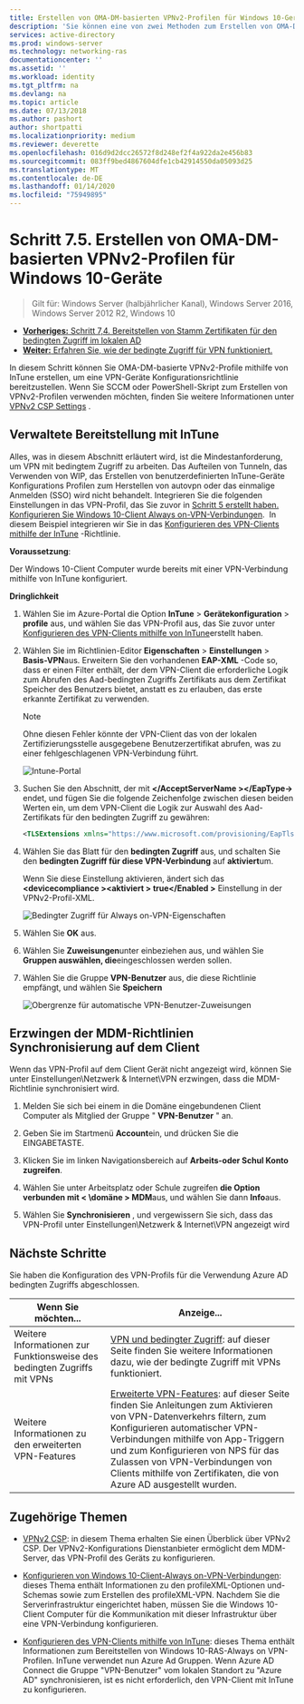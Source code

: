 ```yaml
---
title: Erstellen von OMA-DM-basierten VPNv2-Profilen für Windows 10-Geräte
description: 'Sie können eine von zwei Methoden zum Erstellen von OMA-DM-basierten VPNv2-Profilen verwenden. '
services: active-directory
ms.prod: windows-server
ms.technology: networking-ras
documentationcenter: ''
ms.assetid: ''
ms.workload: identity
ms.tgt_pltfrm: na
ms.devlang: na
ms.topic: article
ms.date: 07/13/2018
ms.author: pashort
author: shortpatti
ms.localizationpriority: medium
ms.reviewer: deverette
ms.openlocfilehash: 016d9d2dcc26572f8d248ef2f4a922da2e456b83
ms.sourcegitcommit: 083ff9bed4867604dfe1cb42914550da05093d25
ms.translationtype: MT
ms.contentlocale: de-DE
ms.lasthandoff: 01/14/2020
ms.locfileid: "75949895"
---
```

# <a name="step-75-create-oma-dm-based-vpnv2-profiles-to-windows-10-devices"></a>Schritt 7.5. Erstellen von OMA-DM-basierten VPNv2-Profilen für Windows 10-Geräte

>Gilt für: Windows Server (halbjährlicher Kanal), Windows Server 2016, Windows Server 2012 R2, Windows 10

- [**Vorheriges:** Schritt 7,4. Bereitstellen von Stamm Zertifikaten für den bedingten Zugriff im lokalen AD](vpn-deploy-cond-access-root-cert-to-on-premise-ad.md)
- [**Weiter:** Erfahren Sie, wie der bedingte Zugriff für VPN funktioniert.](https://docs.microsoft.com/windows/access-protection/vpn/vpn-conditional-access)

In diesem Schritt können Sie OMA-DM-basierte VPNv2-Profile mithilfe von InTune erstellen, um eine VPN-Geräte Konfigurationsrichtlinie bereitzustellen. Wenn Sie SCCM oder PowerShell-Skript zum Erstellen von VPNv2-Profilen verwenden möchten, finden Sie weitere Informationen unter [VPNv2 CSP Settings](https://docs.microsoft.com/windows/client-management/mdm/vpnv2-csp) . 

## <a name="managed-deployment-using-intune"></a>Verwaltete Bereitstellung mit InTune

Alles, was in diesem Abschnitt erläutert wird, ist die Mindestanforderung, um VPN mit bedingtem Zugriff zu arbeiten. Das Aufteilen von Tunneln, das Verwenden von WIP, das Erstellen von benutzerdefinierten InTune-Geräte Konfigurations Profilen zum Herstellen von autovpn oder das einmalige Anmelden (SSO) wird nicht behandelt. Integrieren Sie die folgenden Einstellungen in das VPN-Profil, das Sie zuvor in [Schritt 5 erstellt haben. Konfigurieren Sie Windows 10-Client Always on-VPN-Verbindungen](always-on-vpn/deploy/vpn-deploy-client-vpn-connections.md).  In diesem Beispiel integrieren wir Sie in das [Konfigurieren des VPN-Clients mithilfe der InTune](always-on-vpn/deploy/vpn-deploy-client-vpn-connections.md#configure-the-vpn-client-by-using-intune) -Richtlinie. 

**Voraussetzung**:

Der Windows 10-Client Computer wurde bereits mit einer VPN-Verbindung mithilfe von InTune konfiguriert.   


**Dringlichkeit**

1. Wählen Sie im Azure-Portal die Option **InTune** > **Gerätekonfiguration** > **profile** aus, und wählen Sie das VPN-Profil aus, das Sie zuvor unter [Konfigurieren des VPN-Clients mithilfe von InTune](always-on-vpn/deploy/vpn-deploy-client-vpn-connections.md#configure-the-vpn-client-by-using-intune)erstellt haben.
    
2. Wählen Sie im Richtlinien-Editor **Eigenschaften** > **Einstellungen** > **Basis-VPN**aus. Erweitern Sie den vorhandenen **EAP-XML** -Code so, dass er einen Filter enthält, der dem VPN-Client die erforderliche Logik zum Abrufen des Aad-bedingten Zugriffs Zertifikats aus dem Zertifikat Speicher des Benutzers bietet, anstatt es zu erlauben, das erste erkannte Zertifikat zu verwenden.

    >[!NOTE]
    >Ohne diesen Fehler könnte der VPN-Client das von der lokalen Zertifizierungsstelle ausgegebene Benutzerzertifikat abrufen, was zu einer fehlgeschlagenen VPN-Verbindung führt.

    ![Intune-Portal](../../media/Always-On-Vpn/intune-eap-xml.png)

3. Suchen Sie den Abschnitt, der mit **\</AcceptServerName >\</EapType->** endet, und fügen Sie die folgende Zeichenfolge zwischen diesen beiden Werten ein, um dem VPN-Client die Logik zur Auswahl des Aad-Zertifikats für den bedingten Zugriff zu gewähren:

    ```XML
    <TLSExtensions xmlns="https://www.microsoft.com/provisioning/EapTlsConnectionPropertiesV2"><FilteringInfo xmlns="https://www.microsoft.com/provisioning/EapTlsConnectionPropertiesV3"><EKUMapping><EKUMap><EKUName>AAD Conditional Access</EKUName><EKUOID>1.3.6.1.4.1.311.87</EKUOID></EKUMap></EKUMapping><ClientAuthEKUList Enabled="true"><EKUMapInList><EKUName>AAD Conditional Access</EKUName></EKUMapInList></ClientAuthEKUList></FilteringInfo></TLSExtensions>
    ```

4. Wählen Sie das Blatt für den **bedingten Zugriff** aus, und schalten Sie den **bedingten Zugriff für diese VPN-Verbindung** auf **aktiviert**um.
   
   Wenn Sie diese Einstellung aktivieren, ändert sich das **\<devicecompliance >\<aktiviert > true\</Enabled >** Einstellung in der VPNv2-Profil-XML.

    ![Bedingter Zugriff für Always on-VPN-Eigenschaften](../../media/Always-On-Vpn/vpn-conditional-access-azure-ad.png)

5. Wählen Sie **OK** aus.

6. Wählen Sie **Zuweisungen**unter einbeziehen aus, und wählen Sie **Gruppen auswählen, die**eingeschlossen werden sollen.

7. Wählen Sie die Gruppe **VPN-Benutzer** aus, die diese Richtlinie empfängt, und wählen Sie **Speichern**

    ![Obergrenze für automatische VPN-Benutzer-Zuweisungen](../../media/Always-On-Vpn/cap-for-auto-vpn-users-assignments.png)

## <a name="force-mdm-policy-sync-on-the-client"></a>Erzwingen der MDM-Richtlinien Synchronisierung auf dem Client

Wenn das VPN-Profil auf dem Client Gerät nicht angezeigt wird, können Sie unter Einstellungen\\Netzwerk & Internet\\VPN erzwingen, dass die MDM-Richtlinie synchronisiert wird.

1. Melden Sie sich bei einem in die Domäne eingebundenen Client Computer als Mitglied der Gruppe " **VPN-Benutzer** " an.

2. Geben Sie im Startmenü **Account**ein, und drücken Sie die EINGABETASTE.

3. Klicken Sie im linken Navigationsbereich auf **Arbeits-oder Schul Konto zugreifen**.

4. Wählen Sie unter Arbeitsplatz oder Schule zugreifen **die Option verbunden mit < \domäne > MDM**aus, und wählen Sie dann **Info**aus.

5. Wählen Sie **Synchronisieren** , und vergewissern Sie sich, dass das VPN-Profil unter Einstellungen\\Netzwerk & Internet\\VPN angezeigt wird


## <a name="next-steps"></a>Nächste Schritte

Sie haben die Konfiguration des VPN-Profils für die Verwendung Azure AD bedingten Zugriffs abgeschlossen. 

|Wenn Sie möchten...  |Anzeige...  |
|---------|---------|
|Weitere Informationen zur Funktionsweise des bedingten Zugriffs mit VPNs  |[VPN und bedingter Zugriff](https://docs.microsoft.com/windows/access-protection/vpn/vpn-conditional-access): auf dieser Seite finden Sie weitere Informationen dazu, wie der bedingte Zugriff mit VPNs funktioniert.      |
|Weitere Informationen zu den erweiterten VPN-Features  |[Erweiterte VPN-Features](always-on-vpn/deploy/always-on-vpn-adv-options.md#advanced-vpn-features): auf dieser Seite finden Sie Anleitungen zum Aktivieren von VPN-Datenverkehrs filtern, zum Konfigurieren automatischer VPN-Verbindungen mithilfe von App-Triggern und zum Konfigurieren von NPS für das Zulassen von VPN-Verbindungen von Clients mithilfe von Zertifikaten, die von Azure AD ausgestellt wurden.        |


## <a name="related-topics"></a>Zugehörige Themen

- [VPNv2 CSP](https://msdn.microsoft.com/windows/hardware/commercialize/customize/mdm/vpnv2-csp): in diesem Thema erhalten Sie einen Überblick über VPNv2 CSP. Der VPNv2-Konfigurations Dienstanbieter ermöglicht dem MDM-Server, das VPN-Profil des Geräts zu konfigurieren.

- [Konfigurieren von Windows 10-Client-Always on-VPN-Verbindungen](https://docs.microsoft.com/windows-server/remote/remote-access/vpn/always-on-vpn/deploy/vpn-deploy-client-vpn-connections): dieses Thema enthält Informationen zu den profileXML-Optionen und-Schemas sowie zum Erstellen des profileXML-VPN. Nachdem Sie die Serverinfrastruktur eingerichtet haben, müssen Sie die Windows 10-Client Computer für die Kommunikation mit dieser Infrastruktur über eine VPN-Verbindung konfigurieren. 

- [Konfigurieren des VPN-Clients mithilfe von InTune](https://docs.microsoft.com/windows-server/remote/remote-access/vpn/always-on-vpn/deploy/vpn-deploy-client-vpn-connections#configure-the-vpn-client-by-using-intune): dieses Thema enthält Informationen zum Bereitstellen von Windows 10-RAS-Always on VPN-Profilen. InTune verwendet nun Azure Ad Gruppen. Wenn Azure AD Connect die Gruppe "VPN-Benutzer" vom lokalen Standort zu "Azure AD" synchronisieren, ist es nicht erforderlich, den VPN-Client mit InTune zu konfigurieren.
